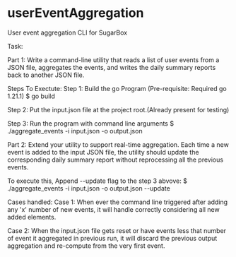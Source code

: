 # userEventAggregation
User event aggregation CLI for SugarBox

Task: 

Part 1: Write a command-line utility that reads a list of user events from a JSON file, aggregates the events, and writes the daily summary reports back to another JSON file.

Steps To Exectute:
Step 1: Build the go Program (Pre-requisite: Required go 1.21.1)
$ go build

Step 2: Put the input.json file at the project root.(Already present for testing)

Step 3: Run the program with command line arguments
$ ./aggregate_events -i input.json -o output.json


Part 2: Extend your utility to support real-time aggregation. Each time a new event is added to the input JSON file, the utility should update the corresponding daily summary report without reprocessing all the previous events.

To execute this, Append --update flag to the step 3 abvove:
$ ./aggregate_events -i input.json -o output.json --update


Cases handled:
Case 1: When ever the command line triggered after adding any 'x' number of new events, it will handle correctly considering all new added elements.

Case 2: When the input.json file gets reset or have events less that number of event it aggregated in previous run, it will discard the previous output aggregation and re-compute from the very first event.
